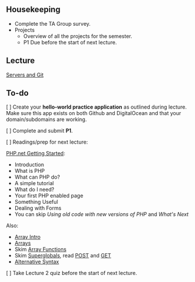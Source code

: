 ## Housekeeping

+ Complete the TA Group survey.
+ Projects
    + Overview of all the projects for the semester.
    + P1 Due before the start of next lecture.


## Lecture

[Servers and Git](https://github.com/susanBuck/dwa15-fall2016-notes/tree/master/01_Servers_and_Git)


## To-do

[ ] Create your **hello-world practice application** as outlined during lecture. Make sure this app exists on both Github and DigitalOcean and that your domain/subdomains are working.

[ ] Complete and submit **P1**.

[ ] Readings/prep for next lecture:

[PHP.net Getting Started](http://www.php.net/manual/en/getting-started.php):

* Introduction
* What is PHP
* What can PHP do?
* A simple tutorial
* What do I need?
* Your first PHP enabled page
* Something Useful
* Dealing with Forms
* You can skip *Using old code with new versions of PHP* and *What's Next*

Also:

* [Array Intro](http://us2.php.net/manual/en/intro.array.php)
* [Arrays](http://us2.php.net/manual/en/language.types.array.php)
* Skim [Array Functions](http://us2.php.net/manual/en/ref.array.php)
* Skim [Superglobals](http://www.php.net/manual/en/language.variables.superglobals.php), read [POST](http://www.php.net/manual/en/reserved.variables.post.php) and [GET](http://www.php.net/manual/en/reserved.variables.get.php)
* [Alternative Syntax](http://us1.php.net/manual/en/control-structures.alternative-syntax.php)

[ ] Take Lecture 2 quiz before the start of next lecture.
